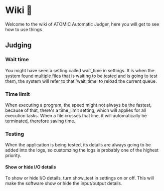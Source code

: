# Wiki 📖
Welcome to the wiki of ATOMIC Automatic Judger, here you will get to see how to use things

## Judging

### Wait time
You might have seen a setting called wait_time in settings. It is when the system found multiple files that is waiting to be tested and is going to test them, the system will refer to that 'wait_time' to reload the current queue.

### Time limit
When executing a program, the speed might not always be the fastest, because of that, there's a time_limit setting, which will applies for all execution tasks. When a file crosses that line, it will automatically be terminated, therefore saving time.

### Testing
When the application is being tested, its details are always going to be added into the logs, so customzing the logs is probably one of the highest priority.

#### Show or hide I/O details
To show or hide I/O details, turn show_test in settings on or off. This will make the software show or hide the input/output details.